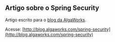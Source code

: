 ## Artigo sobre o Spring Security

Artigo escrito para o [blog da AlgaWorks](http://blog.algaworks.com). 

Acesse: [http://blog.algaworks.com/spring-security](http://blog.algaworks.com/spring-security)